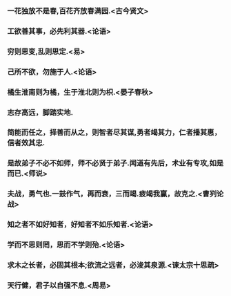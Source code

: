 ### 一花独放不是春,百花齐放春满园.<古今贤文>
### 工欲善其事，必先利其器.<论语>
### 穷则思变,乱则思定.<易>
### 己所不欲，勿施于人.<论语>
### 橘生淮南则为橘，生于淮北则为枳.<晏子春秋>
### 志存高远，脚踏实地.
### 简能而任之，择善而从之，则智者尽其谋,勇者竭其力，仁者播其惠，信者效其忠.
### 是故弟子不必不如师，师不必贤于弟子.闻道有先后，术业有专攻,如是而已.<师说>
### 夫战，勇气也.一鼓作气，再而衰，三而竭.疲竭我赢，故克之.<曹刿论战>
### 知之者不如好知者，好知者不如乐知者.<论语>
### 学而不思则罔，思而不学则殆.<论语>
### 求木之长者，必固其根本;欲流之远者，必浚其泉源.<谏太宗十思疏>
### 天行健，君子以自强不息.<周易>
